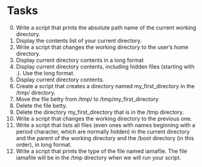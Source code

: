 # Tasks
0. Write a script that prints the absolute path name of the current working directory.
1. Display the contents list of your current directory.
2. Write a script that changes the working directory to the user’s home directory.
3. Display current directory contents in a long format
4. Display current directory contents, including hidden files (starting with .). Use the long format.
5. Display current directory contents.
6. Create a script that creates a directory named my_first_directory in the /tmp/ directory.
7. Move the file betty from /tmp/ to /tmp/my_first_directory
8. Delete the file betty.
9. Delete the directory my_first_directory that is in the /tmp directory.
10. Write a script that changes the working directory to the previous one.
11. Write a script that lists all files (even ones with names beginning with a period character, which are normally hidden) in the current directory and the parent of the working directory and the /boot directory (in this order), in long format.
12. Write a script that prints the type of the file named iamafile. The file iamafile will be in the /tmp directory when we will run your script.
